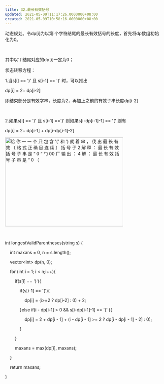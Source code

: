 ```yaml
---
title: 32.最长有效括号
updated: 2021-05-09T11:17:26.0000000+08:00
created: 2021-05-09T10:58:16.0000000+08:00
---
```


动态规划。令dp\[i\]为以第i个字符结尾的最长有效括号的长度，首先将dp数组初始化为0。

 

其中以‘（’结尾对应的dp\[i\]一定为0；

状态转移方程：

1.当s\[i\] == ')' 且 s\[i-1\] == '(' 时，可以推出

dp\[i\] = 2+ dp\[i-2\]

即结束部分是有效字串，长度为2，再加上之前的有效子串长度dp\[i-2\]

 

2.如果s\[i\] == ')' 且 s\[i-1\] ==')' 则如果s\[i-dp\[i-1\]-1\] == '(' 则有

dp\[i\] = 2+ dp\[i-1\] + dp\[i-dp\[i-1\]-2\]

<img src="C:\Users\82772\AppData\Local\Temp\yifan&#39;s Notebook\pandoc/media/image1.png" style="width:3.98958in;height:3in" alt="给 你 一 一 个 只 包 含 &#39;(&#39; 和 &#39;) 就 着 串 ， 伐 出 最 长 有 效 〔 格 式 正 确 目 连 续 〕 括 号 子 2 解 释 ： 最 长 有 效 括 号 子 串 是 “ 0 “ 勹 00 厂 输 出 ： 4 解 ： 最 长 有 效 括 号 子 串 是 “ 0 （ " />

 

int longestValidParentheses(string s) {

    int maxans = 0, n = s.length();

    vector\<int> dp(n, 0);

    for (int i = 1; i \< n;i++){

        if(s\[i\] == ')'){

            if(s\[i-1\] == '('){

                dp\[i\] = (i>=2 ? dp\[i-2\] : 0) + 2;

            }else if(i - dp\[i-1\] > 0 && s\[i-dp\[i-1\]-1\] == '(' ){

                dp\[i\] = 2 + dp\[i - 1\] + (i - dp\[i - 1\] >= 2 ? dp\[i - dp\[i - 1\] - 2\] : 0);

            }

        }

        maxans = max(dp\[i\], maxans);

    }

    return maxans;

}
